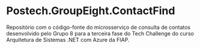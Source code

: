 # Postech.GroupEight.ContactFind

Repositório com o código-fonte do microsserviço de consulta de contatos desenvolvido pelo Grupo 8 para a terceira fase do Tech Challenge do curso Arquitetura de Sistemas .NET com Azure da FIAP.
